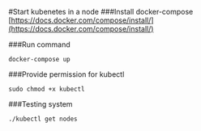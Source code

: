 #Start kubenetes in a node
###Install docker-compose
[https://docs.docker.com/compose/install/](https://docs.docker.com/compose/install/)

###Run command
```
docker-compose up
```
###Provide permission for kubectl
```
sudo chmod +x kubectl
```

###Testing system
```
./kubectl get nodes
```
